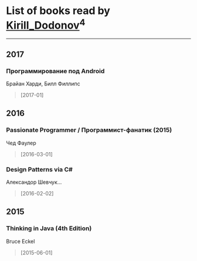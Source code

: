 # List of books read by [Kirill_Dodonov](https://www.facebook.com/app_scoped_user_id/870467263091830/)<sup>4</sup>
---

## 2017

### Программирование под Android
Брайан Харди, Билл Филлипс
> [2017-01] 



## 2016

### Passionate Programmer / Программист-фанатик (2015)
Чед Фаулер
> [2016-03-01] 


### Design Patterns via C#
Александор Шевчук...
> [2016-02-02] 



## 2015

### Thinking in Java (4th Edition)
Bruce Eckel
> [2015-06-01] 



